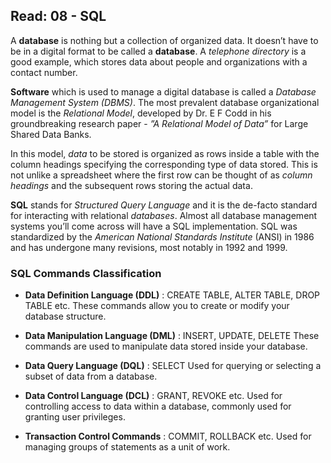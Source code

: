 
## Read: 08 - SQL

A **database** is nothing but a collection of organized data. It doesn’t have to be in a digital format to be called a **database**. A *telephone directory* is a good example, which stores data about people and organizations with a contact number. 

**Software** which is used to manage a digital database is called a *Database Management System (DBMS)*. The most prevalent database organizational model is the *Relational Model*, developed by Dr. E F Codd in his groundbreaking research paper - *”A Relational Model of Data”* for Large Shared Data Banks.

In this model, *data* to be stored is organized as rows inside a table with the column headings specifying the corresponding type of data stored. This is not unlike a spreadsheet where the first row can be thought of as *column headings* and the subsequent rows storing the actual data.

**SQL** stands for *Structured Query Language* and it is the de-facto standard for interacting with relational *databases*. Almost all database management systems you’ll come across will have a SQL implementation. SQL was standardized by the *American National Standards Institute* (ANSI) in 1986 and has undergone many revisions, most notably in 1992 and 1999. 

### SQL Commands Classification

+ **Data Definition Language (DDL)** : CREATE TABLE, ALTER TABLE, DROP TABLE etc.
These commands allow you to create or modify your database structure.

+ **Data Manipulation Language (DML)** : INSERT, UPDATE, DELETE
These commands are used to manipulate data stored inside your database.

+ **Data Query Language (DQL)** : SELECT
Used for querying or selecting a subset of data from a database.

+ **Data Control Language (DCL)** : GRANT, REVOKE etc.
Used for controlling access to data within a database, commonly used for granting user
privileges.

+ **Transaction Control Commands** : COMMIT, ROLLBACK etc.
Used for managing groups of statements as a unit of work.


